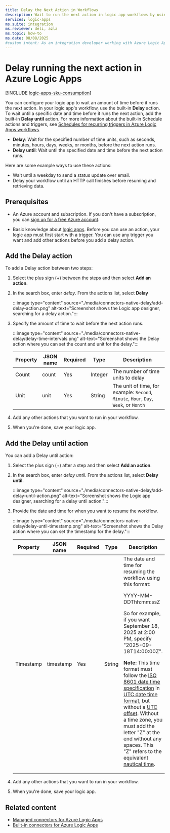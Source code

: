 ```yaml
---
title: Delay the Next Action in Workflows
description: Wait to run the next action in logic app workflows by using the Delay or Delay Until actions in Azure Logic Apps.
services: logic-apps
ms.suite: integration
ms.reviewer: deli, azla
ms.topic: how-to
ms.date: 08/08/2025
#custom intent: As an integration developer working with Azure Logic Apps, I need to know how to delay an action in a workflow to manage when actions, for instance, to send status emails during certain times.
---
```


# Delay running the next action in Azure Logic Apps

[!INCLUDE [logic-apps-sku-consumption](~/reusable-content/ce-skilling/azure/includes/logic-apps-sku-consumption.md)]

You can configure your logic app to wait an amount of time before it runs the next action. In your logic app's workflow, use the built-in **Delay** action. To wait until a specific date and time before it runs the next action, add the built-in **Delay until** action. For more information about the built-in Schedule actions and triggers, see [Schedules for recurring triggers in Azure Logic Apps workflows](../logic-apps/concepts-schedule-automated-recurring-tasks-workflows.md).

- **Delay**: Wait for the specified number of time units, such as seconds, minutes, hours, days, weeks, or months, before the next action runs.
- **Delay until**: Wait until the specified date and time before the next action runs.

Here are some example ways to use these actions:

- Wait until a weekday to send a status update over email.
- Delay your workflow until an HTTP call finishes before resuming and retrieving data.

## Prerequisites

- An Azure account and subscription. If you don't have a subscription, you can [sign up for a free Azure account](https://azure.microsoft.com/free/?WT.mc_id=A261C142F).

- Basic knowledge about [logic apps](../logic-apps/logic-apps-overview.md). Before you can use an action, your logic app must first start with a trigger. You can use any trigger you want and add other actions before you add a delay action.

<a name="add-delay"></a>

## Add the Delay action

To add a Delay action between two steps:

1. Select the plus sign (+) between the steps and then select **Add an action**.

1. In the search box, enter *delay*. From the actions list, select **Delay**

   :::image type="content" source="./media/connectors-native-delay/add-delay-action.png" alt-text="Screenshot shows the Logic app designer, searching for a delay action.":::

1. Specify the amount of time to wait before the next action runs.

   :::image type="content" source="./media/connectors-native-delay/delay-time-intervals.png" alt-text="Screenshot shows the Delay action where you can set the count and unit for the delay.":::

   | Property | JSON name | Required | Type | Description |
   |----------|-----------|----------|------|-------------|
   | Count | count | Yes | Integer | The number of time units to delay |
   | Unit | unit | Yes | String | The unit of time, for example: `Second`, `Minute`, `Hour`, `Day`, `Week`, or `Month` |

1. Add any other actions that you want to run in your workflow.

1. When you're done, save your logic app.

<a name="add-delay-until"></a>

## Add the Delay until action

You can add a Delay until action:

1. Select the plus sign (+) after a step and then select **Add an action**.

1. In the search box, enter *delay until*. From the actions list, select **Delay until**.

   :::image type="content" source="./media/connectors-native-delay/add-delay-until-action.png" alt-text="Screenshot shows the Logic app designer, searching for a delay until action.":::

1. Provide the date and time for when you want to resume the workflow.

   :::image type="content" source="./media/connectors-native-delay/delay-until-timestamp.png" alt-text="Screenshot shows the Delay action where you can set the timestamp for the delay.":::

   | Property | JSON name | Required | Type | Description |
   |----------|-----------|----------|------|-------------|
   | Timestamp | timestamp | Yes | String | The date and time for resuming the workflow using this format: <p>YYYY-MM-DDThh:mm:ssZ <p>So for example, if you want September 18, 2025 at 2:00 PM, specify "2025-09-18T14:00:00Z". <p>**Note:** This time format must follow the [ISO 8601 date time specification](https://en.wikipedia.org/wiki/ISO_8601#Combined_date_and_time_representations) in [UTC date time format](https://en.wikipedia.org/wiki/Coordinated_Universal_Time), but without a [UTC offset](https://en.wikipedia.org/wiki/UTC_offset). Without a time zone, you must add the letter "Z" at the end without any spaces. This "Z" refers to the equivalent [nautical time](https://en.wikipedia.org/wiki/Nautical_time). |

1. Add any other actions that you want to run in your workflow.

1. When you're done, save your logic app.

## Related content

- [Managed connectors for Azure Logic Apps](/connectors/connector-reference/connector-reference-logicapps-connectors)
- [Built-in connectors for Azure Logic Apps](built-in.md)
